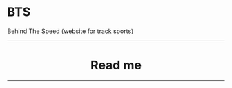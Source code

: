 # BTS
 Behind The Speed (website for track sports)

---
<h1 align= "center"> Read me </h1>

---






